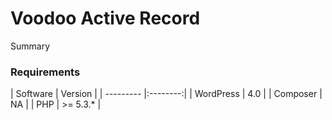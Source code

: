 Voodoo Active Record
====================

Summary

### Requirements

\| Software  \| Version  \| \| --------- \|:--------:\| \| WordPress \| 4.0
\| \| Composer  \| NA       \| \| PHP       \| \>= 5.3.\* \|
